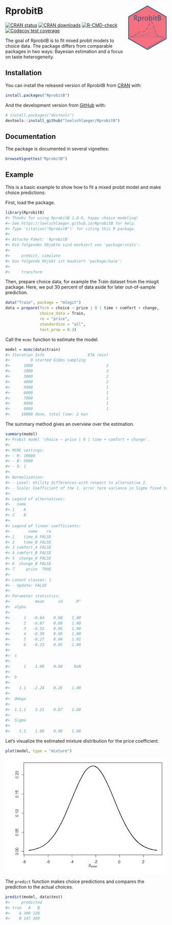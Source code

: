 
<!-- README.md is generated from README.Rmd. Please edit that file -->

# RprobitB <img src="man/figures/logo.png" align="right" alt="" width="120" />

<!-- badges: start -->

[![CRAN
status](https://www.r-pkg.org/badges/version-last-release/RprobitB)](https://www.r-pkg.org/badges/version-last-release/RprobitB)
[![CRAN
downloads](https://cranlogs.r-pkg.org/badges/grand-total/RprobitB)](https://cranlogs.r-pkg.org/badges/grand-total/RprobitB)
[![R-CMD-check](https://github.com/loelschlaeger/RprobitB/workflows/R-CMD-check/badge.svg)](https://github.com/loelschlaeger/RprobitB/actions)
[![Codecov test
coverage](https://codecov.io/gh/loelschlaeger/RprobitB/branch/main/graph/badge.svg)](https://app.codecov.io/gh/loelschlaeger/RprobitB?branch=main)
<!-- badges: end -->

The goal of RprobitB is to fit mixed probit models to choice data. The
package differs from comparable packages in two ways: Bayesian
estimation and a focus on taste heterogeneity.

## Installation

You can install the released version of RprobitB from
[CRAN](https://CRAN.R-project.org) with:

``` r
install.packages("RprobitB")
```

And the development version from [GitHub](https://github.com/) with:

``` r
# install.packages("devtools")
devtools::install_github("loelschlaeger/RprobitB")
```

## Documentation

The package is documented in several vignettes:

``` r
browseVignettes("RprobitB")
```

## Example

This is a basic example to show how to fit a mixed probit model and make
choice predictions:

First, load the package.

``` r
library(RprobitB)
#> Thanks for using RprobitB 1.0.0, happy choice modeling!
#> See https://loelschlaeger.github.io/RprobitB for help.
#> Type 'citation("RprobitB")' for citing this R package.
#> 
#> Attache Paket: 'RprobitB'
#> Die folgenden Objekte sind maskiert von 'package:stats':
#> 
#>     predict, simulate
#> Das folgende Objekt ist maskiert 'package:base':
#> 
#>     transform
```

Then, prepare choice data, for example the Train dataset from the mlogit
package. Here, we put 30 percent of data aside for later out-of-sample
prediction.

``` r
data("Train", package = "mlogit")
data = prepare(form = choice ~ price | 0 | time + comfort + change,
               choice_data = Train,
               re = "price",
               standardize = "all",
               test_prop = 0.3)
```

Call the `mcmc` function to estimate the model.

``` r
model = mcmc(data$train)
#> Iteration Info                   ETA (min)
#>         0 started Gibbs sampling          
#>      1000                                2
#>      2000                                2
#>      3000                                2
#>      4000                                2
#>      5000                                1
#>      6000                                1
#>      7000                                1
#>      8000                                1
#>      9000                                1
#>     10000 done, total time: 2 min
```

The summary method gives an overview over the estimation.

``` r
summary(model)
#> Probit model 'choice ~ price | 0 | time + comfort + change'.
#> 
#> MCMC settings:
#> - R: 10000 
#> - B: 5000 
#> - Q: 1 
#> 
#> Normalization:
#> - Level: Utility differences with respect to alternative 2.
#> - Scale: Coefficient of the 1. error term variance in Sigma fixed to 1.
#> 
#> Legend of alternatives:
#>   name
#> 1    A
#> 2    B
#> 
#> Legend of linear coefficients:
#>        name    re
#> 1    time_A FALSE
#> 2    time_B FALSE
#> 3 comfort_A FALSE
#> 4 comfort_B FALSE
#> 5  change_A FALSE
#> 6  change_B FALSE
#> 7     price  TRUE
#> 
#> Latent classes: 1 
#> - Update: FALSE 
#> 
#> Parameter statistics:
#>           mean      sd      R^
#>  alpha
#>                               
#>      1   -0.84    0.08    1.00
#>      2   -0.87    0.08    1.00
#>      3   -0.52    0.05    1.00
#>      4   -0.50    0.05    1.00
#>      5   -0.27    0.04    1.01
#>      6   -0.23    0.05    1.00
#> 
#>  s
#>                               
#>      1    1.00    0.00     NaN
#> 
#>  b
#>                               
#>    1.1   -2.24    0.26    1.00
#> 
#>  Omega
#>                               
#>  1.1,1    3.21    0.87    1.00
#> 
#>  Sigma
#>                               
#>    1,1    1.00    0.00    1.00
```

Let’s visualize the estimated mixture distribution for the price
coefficient.

``` r
plot(model, type = "mixture")
```

![](man/figures/README-plot-1.png)<!-- -->

The `predict` function makes choice predictions and compares the
prediction to the actual choices.

``` r
predict(model, data$test)
#>     predicted
#> true   A   B
#>    A 306 128
#>    B 147 309
```
